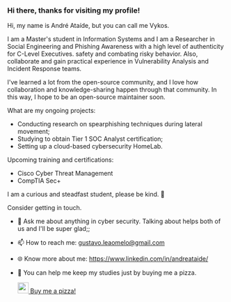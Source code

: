 ### Hi there, thanks for visiting my profile!

Hi, my name is André Ataíde, but you can call me Vykos. 

I am a Master's student in Information Systems and I am a Researcher in Social Engineering and Phishing Awareness with a high level of authenticity for C-Level Executives. safety and combating risky behavior. Also, collaborate and gain practical experience in Vulnerability Analysis and Incident Response teams.

I've learned a lot from the open-source community, and I love how collaboration and knowledge-sharing happen through that community. In this way, I hope to be an open-source maintainer soon.

What are my ongoing projects:
* Conducting research on spearphishing techniques during lateral movement;
* Studying to obtain Tier 1 SOC Analyst certification;
* Setting up a cloud-based cybersecurity HomeLab.

Upcoming training and certifications:
* Cisco Cyber Threat Management
* CompTIA Sec+

I am a curious and steadfast student, please be kind. 🙂

Consider getting in touch.

  * 💬 Ask me about anything in cyber security. Talking about helps both of us and I'll be super glad;;
  * 📫 How to reach me: gustavo.leaomelo@gmail.com
  * 🌐 Know more about me: https://www.linkedin.com/in/andreataide/ 
  * 🍕 You can help me keep my studies just by buying me a pizza.

    <a href="https://www.buymeacoffee.com/Vykos">
      <img src="https://pbs.twimg.com/media/FzAgVPpWcC8YDXI?format=png&name=small" width="25px"> Buy me a pizza!
    </a>
